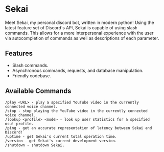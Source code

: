 # Sekai
Meet Sekai, my personal discord bot, written in modern python!
Using the latest feature set of Discord's API, Sekai is capable of using slash commands. This allows for a more interpersonal experience with the user via autocompletion of commands as well as descriptions of each parameter.

## Features
* Slash commands.
* Asynchronous commands, requests, and database manipulation.
* Friendly codebase.

## Available Commands
```
/play <URL> - play a specified YouTube video in the currently connected voice channel.
/stop - stop playing the YouTube video in the currently connected voice channel.
/lookup <profile> <mode> - look up user statistics for a specified osu! profile.
/ping - get an accurate representation of latency between Sekai and Discord!
/uptime - get Sekai's current total operation time.
/version - get Sekai's current development version.
/shutdown - shutdown Sekai.
```
